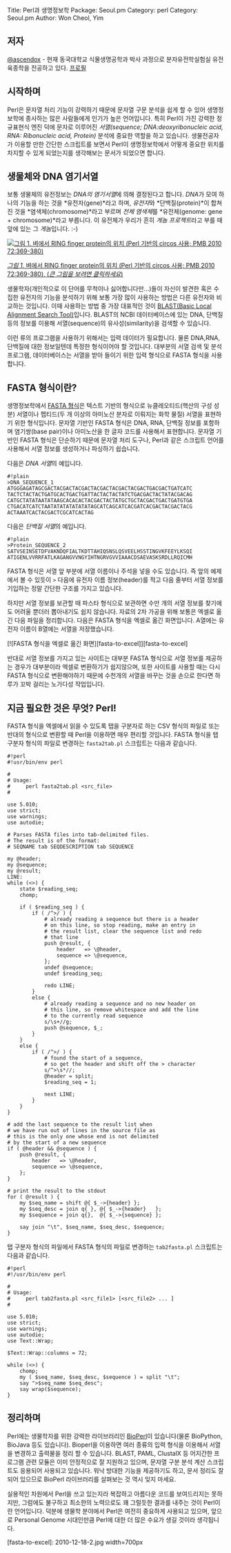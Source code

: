 Title:    Perl과 생명정보학
Package:  Seoul.pm
Category: perl
Category: Seoul.pm
Author:   Won Cheol, Yim

저자
-----

[@ascendox][twitter-ascendox] -
현재 동국대학교 식물생명공학과 박사 과정으로
분자유전학실험실 유전육종학을 전공하고 있다.
[프로필][google-ascendo]



시작하며
---------

Perl은 문자열 처리 기능이 강력하기 때문에 문자열 구문 분석을 쉽게 할 수 있어
생명정보학에 종사하는 많은 사람들에게 인기가 높은 언어입니다.
특히 Perl이 가진 강력한 정규표현식 엔진 덕에 문자로 이루어진
*서열(sequence; DNA:deoxyribonucleic acid, RNA: Ribonucleic acid, Protein)*
분석에 중요한 역할을 하고 있습니다.
생물전공자가 이용할 만한 간단한 스크립트를 보면서
Perl이 생명정보학에서 어떻게 중요한 위치를 차지할 수
있게 되었는지를 생각해보는 문서가 되었으면 합니다.



생물체와 DNA 염기서열
----------------------

보통 생물체의 유전정보는 *DNA의 염기서열*에 의해 결정된다고 합니다.
*DNA*가 모여 하나의 기능을 하는 것을 *유전자(gene)*라고 하며,
*유전자*와 *단백질(protein)*이 합쳐진 것을 *염색체(chromosome)*라고 부르며
*전체 염색체*를 *유전체(genome: gene + chromosome)*라고 부릅니다.
이 유전체가 우리가 흔히 *게놈 프로젝트*라고 부를 때 앞에 있는 그 *게놈*입니다. :-)

[![그림 1. 벼에서 RING finger protein의 위치 (Perl 기반의 circos 사용; PMB 2010 72:369-380)][circos-perl-resized]][circos-perl-original]

[*그림 1.* 벼에서 RING finger protein의 위치 (Perl 기반의 circos 사용; PMB 2010 72:369-380), (*큰 그림을 보려면 클릭하세요*)][circos-perl-original]

생물학자(개인적으로 이 단어를 무척이나 싫어합니다만...)들이
자신이 발견한 혹은 수집한 유전자의 기능을 분석하기 위해
보통 가장 많이 사용하는 방법은 다른 유전자와 비교하는 것입니다.
이때 사용하는 방법 중 가장 대표적인 것이
[BLAST(Basic Local Alignment Search Tool)][blast-home]입니다.
BLAST의 NCBI 데이터베이스에 있는 DNA, 단백질 등의 정보를 이용해
서열(sequence)의 유사성(similarity)을 검색할 수 있습니다.

이런 류의 프로그램을 사용하기 위해서는 입력 데이터가 필요합니다.
물론 DNA,RNA, 단백질에 대한 정보일텐데 특정한 형식이어야 할 것입니다.
대부분의 서열 검색 및 분석 프로그램, 데이터베이스는
서열을 받아 들이기 위한 입력 형식으로 FASTA 형식을 사용합니다.



FASTA 형식이란?
----------------

생명정보학에서 [FASTA 형식][wikipedia-fasta-format]은
텍스트 기반의 형식으로 뉴클레오티드(핵산의 구성 성분) 서열이나
펩티드(두 개 이상의 아미노산 분자로 이뤄지는 화학 물질) 서열을
표현하기 위한 형식입니다.
문자열 기반인 FASTA 형식은 DNA, RNA, 단백질 정보를 포함하며
염기쌍(base pair)이나 아미노산을 한 글자 코드를 사용해서 표현합니다.
문자열 기반인 FASTA 형식은 단순하기 때문에 문자열 처리 도구나,
Perl과 같은 스크립트 언어를 사용해서 서열 정보를 생성하거나 파싱하기 쉽습니다.

다음은 *DNA 서열*의 예입니다.

    #!plain
    >DNA_SEQUENCE_1
    ATGGGAGATAGCGACTACGACTACGACTACGACTACGACTACGACTGACGACTGATCATC
    TACTCTACTACTGATGCACTGACTGATTACTACTACTATCTGACGACTACTATACGACAG
    CATGCTATATAATATAAGCACACACTACGACTACTATGCTGCTACGACTGACTGATGTGA
    CTGACATCATCTAATATATATATATATAGCATCAGCATCACGATCACGACTACGACTACG
    ACTAAATCACTACGACTCGCATCACTAG

다음은 *단백질 서열*의 예입니다.

    #!plain
    >Protein_SEQUENCE_2
    SATVSEINSETDFVAKNDQFIALTKDTTAHIQSNSLQSVEELHSSTINGVKFEEYLKSQI
    ATIGENLVVRRFATLKAGANGVVNGYIHTNGRVGVVIAAACDSAEVASKSRDLLRQICMH

FASTA 형식은 서열 앞 부분에 서열 이름이나 주석을 넣을 수도 있습니다.
즉 앞의 예제에서 볼 수 있듯이 `>` 다음에 유전자 이름 정보(header)를
적고 다음 줄부터 서열 정보를 기입하는 정말 간단한 구조를 가지고 있습니다.

하지만 서열 정보를 보관할 때 파스타 형식으로 보관하면
수만 개의 서열 정보를 찾기에도 어려울 뿐더러 뽑아내기도 쉽지 않습니다.
자료의 2차 가공을 위해 보통은 엑셀로 옮긴 다음 파일을 정리합니다.
다음은 FASTA 형식을 엑셀로 옮긴 화면입니다.
A열에는 유전자 이름이 B열에는 서열을 저장했습니다.

[![FASTA 형식을 엑셀로 옮긴 화면][fasta-to-excel]][fasta-to-excel]

반대로 서열 정보를 가지고 있는 사이트는 대부분 FASTA 형식으로
서열 정보를 제공하는 경우가 대부분이라 엑셀로 변환하기가 쉽지않으며,
또한 사이트를 사용할 때는 다시 FASTA 형식으로 변환해야하기 때문에
수천개의 서열을 바꾸는 것을 손으로 한다면 하루가 꼬박 걸리는
노가다성 작업입니다.



지금 필요한 것은 무엇? Perl!
-----------------------------

FASTA 형식을 엑셀에서 읽을 수 있도록 탭을 구분자로 하는 CSV 형식의 파일로
또는 반대의 형식으로 변환할 때 Perl을 이용하면 매우 편리할 것입니다.
FASTA 형식을 탭 구분자 형식의 파일로 변경하는 `fasta2tab.pl` 스크립트는
다음과 같습니다.

    #!perl
    #!usr/bin/env perl
    
    #
    # Usage:
    #     perl fasta2tab.pl <src_file>
    #
    
    use 5.010;
    use strict;
    use warnings;
    use autodie;
    
    # Parses FASTA files into tab-delimited files.
    # The result is of the format:
    # SEQNAME tab SEQDESCRIPTION tab SEQUENCE
    
    my @header;
    my @sequence;
    my @result;
    LINE:
    while (<>) {
        state $reading_seq;
        chomp;
    
        if ( $reading_seq ) {
            if ( /^>/ ) {
                # already reading a sequence but there is a header
                # on this line, so stop reading, make an entry in
                # the result list, clear the sequence list and redo
                # that line
                push @result, {
                    header   => \@header,
                    sequence => \@sequence,
                };
                undef @sequence;
                undef $reading_seq;
    
                redo LINE;
            }
            else {
                # already reading a sequence and no new header on
                # this line, so remove whitespace and add the line
                # to the currently read sequence
                s/\s+//g;
                push @sequence, $_;
            }
        }
        else {
            if ( /^>/ ) {
                # found the start of a sequence,
                # so get the header and shift off the > character
                s/^>\s*//;
                @header = split;
                $reading_seq = 1;
    
                next LINE;
            }
        }
    }
    
    # add the last sequence to the result list when
    # we have run out of lines in the source file as
    # this is the only one whose end is not delimited
    # by the start of a new sequence
    if ( @header && @sequence ) {
        push @result, {
            header   => \@header,
            sequence => \@sequence,
        };
    }
    
    # print the result to the stdout
    for ( @result ) {
        my $seq_name = shift @{ $_->{header} };
        my $seq_desc = join q{ }, @{ $_->{header}   };
        my $sequence = join q{},  @{ $_->{sequence} };
    
        say join "\t", $seq_name, $seq_desc, $sequence;
    }

탭 구분자 형식의 파일에서 FASTA 형식의 파일로 변경하는
`tab2fasta.pl` 스크립트는 다음과 같습니다.

    #!perl
    #!/usr/bin/env perl
    
    #
    # Usage:
    #     perl tab2fasta.pl <src_file1> [<src_file2> ... ]
    #
    
    use 5.010;
    use strict;
    use warnings;
    use autodie;
    use Text::Wrap;
    
    $Text::Wrap::columns = 72;
    
    while (<>) {
        chomp;
        my ( $seq_name, $seq_desc, $sequence ) = split "\t";
        say ">$seq_name $seq_desc";
        say wrap($sequence);
    }



정리하며
---------

Perl에는 생물학자를 위한 강력한 라이브러리인
[BioPerl][bioperl-home]이 있습니다(물론 BioPython, BioJava 등도 있습니다).
Bioperl을 이용하면 여러 종류의 입력 형식을 이용해서
서열을 변경하고 출력물을 정리 할 수 있습니다.
BLAST, PAML, ClustalX 등 어지간한 프로그램 관련 모듈은
이미 안정적으로 잘 지원하고 있으며,
문자열 구분 분석 계산 스크립트도 응용되어 사용되고 있습니다.
워낙 방대한 기능을 제공하기도 하고, 문서 정리도 잘되어 있으므로
BioPerl 라이브러리를 살펴보는 것 역시 잊지 마세요.

실용적인 차원에서 Perl을 쓰고 있는지라 복잡하고 아름다운 코드를
보여드리지는 못하지만, 그럼에도 불구하고 최소한의 노력으로도
꽤 그럴듯한 결과를 내주는 것이 Perl이란 언어입니다.
덕분에 생물학 분야에서 Perl은 여전히 중요하게 사용되고 있으며,
앞으로 Personal Genome 시대인만큼 Perl에 대한 더 많은 수요가
생길 것이라 생각됩니다.



[circos-perl-resized]:      2010-12-18-1-resized.png
[circos-perl-original]:     2010-12-18-1-original.png
[fasta-to-excel]:           2010-12-18-2.jpg width=700px


[bioperl-home]:             http://www.bioperl.org/wiki/Main_Page
[blast-home]:               http://blast.ncbi.nlm.nih.gov/Blast.cgi
[google-ascendo]:           http://sites.google.com/site/ascendou/
[twitter-ascendox]:         http://twitter.com/#!/ascendo
[wikipedia-fasta-format]:   http://en.wikipedia.org/wiki/FASTA_format
